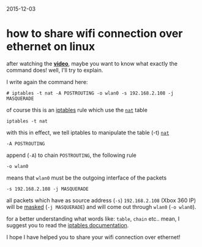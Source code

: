 2015-12-03

how to share wifi connection over ethernet on linux
===================================================

after watching the **[video][1]**, maybe you want to know what exactly the
command does! well, I'll try to explain.

I write again the command here:

    # iptables -t nat -A POSTROUTING -o wlan0 -s 192.168.2.108 -j MASQUERADE

of course this is an [iptables][2] rule which use the [`nat`][3] table

    iptables -t nat

with this in effect, we tell iptables to manipulate the table (-t) [`nat`][3]

    -A POSTROUTING

append (`-A`) to chain `POSTROUTING`, the following rule

    -o wlan0

means that `wlan0` must be the outgoing interface of the packets

    -s 192.168.2.108 -j MASQUERADE

all packets which have as source address (`-s`) `192.168.2.108` (Xbox 360 IP)
will be [masked][4] (`-j MASQUERADE`) and will come out through `wlan0` (`-o wlan0`).

for a better understanding what words like: `table`, `chain` etc.. mean, I
suggest you to read the [iptables documentation][5].

I hope I have helped you to share your wifi connection over ethernet!

[1]: https://www.youtube.com/watch?v=YIRWwKraoRk
[2]: https://en.wikipedia.org/wiki/Iptables
[3]: https://netfilter.org/documentation/HOWTO/NAT-HOWTO.html
[4]: http://www.tldp.org/HOWTO/IP-Masquerade-HOWTO/ipmasq-background2.1.html
[5]: https://netfilter.org/documentation/

